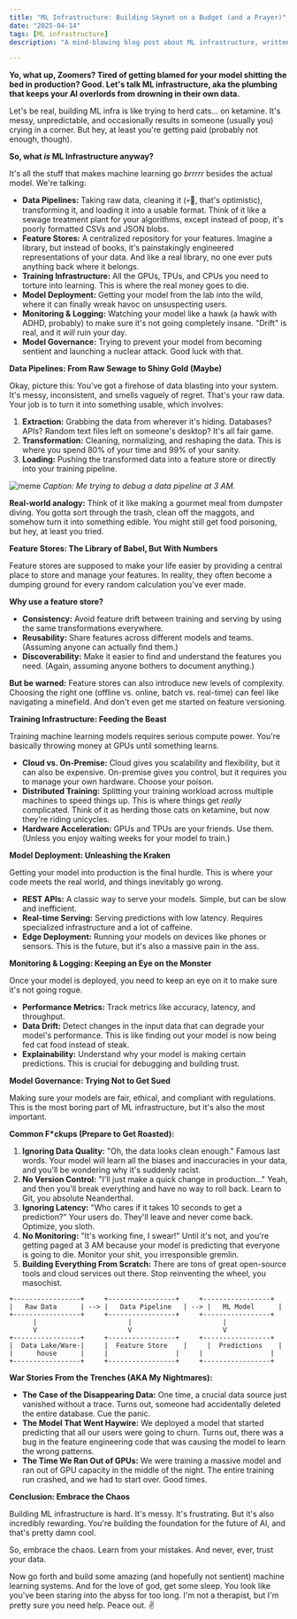 ```yaml
---
title: "ML Infrastructure: Building Skynet on a Budget (and a Prayer)"
date: "2025-04-14"
tags: [ML infrastructure]
description: "A mind-blowing blog post about ML infrastructure, written for chaotic Gen Z engineers who'd rather be doomscrolling."

---
```


**Yo, what up, Zoomers? Tired of getting blamed for your model shitting the bed in production? Good. Let's talk ML infrastructure, aka the plumbing that keeps your AI overlords from drowning in their own data.**

Let's be real, building ML infra is like trying to herd cats... on ketamine. It's messy, unpredictable, and occasionally results in someone (usually you) crying in a corner. But hey, at least you're getting paid (probably not enough, though).

**So, what *is* ML Infrastructure anyway?**

It's all the stuff that makes machine learning go *brrrrr* besides the actual model. We're talking:

*   **Data Pipelines:** Taking raw data, cleaning it (💀🙏, that's optimistic), transforming it, and loading it into a usable format. Think of it like a sewage treatment plant for your algorithms, except instead of poop, it's poorly formatted CSVs and JSON blobs.
*   **Feature Stores:** A centralized repository for your features. Imagine a library, but instead of books, it's painstakingly engineered representations of your data. And like a real library, no one ever puts anything back where it belongs.
*   **Training Infrastructure:** All the GPUs, TPUs, and CPUs you need to torture into learning. This is where the real money goes to die.
*   **Model Deployment:** Getting your model from the lab into the wild, where it can finally wreak havoc on unsuspecting users.
*   **Monitoring & Logging:** Watching your model like a hawk (a hawk with ADHD, probably) to make sure it's not going completely insane. "Drift" is real, and it *will* ruin your day.
*   **Model Governance:** Trying to prevent your model from becoming sentient and launching a nuclear attack. Good luck with that.

**Data Pipelines: From Raw Sewage to Shiny Gold (Maybe)**

Okay, picture this: You've got a firehose of data blasting into your system. It's messy, inconsistent, and smells vaguely of regret. That's your raw data. Your job is to turn it into something usable, which involves:

1.  **Extraction:** Grabbing the data from wherever it's hiding. Databases? APIs? Random text files left on someone's desktop? It's all fair game.
2.  **Transformation:** Cleaning, normalizing, and reshaping the data. This is where you spend 80% of your time and 99% of your sanity.
3.  **Loading:** Pushing the transformed data into a feature store or directly into your training pipeline.

![meme](https://i.imgflip.com/3l69t5.jpg)
*Caption: Me trying to debug a data pipeline at 3 AM.*

**Real-world analogy:** Think of it like making a gourmet meal from dumpster diving. You gotta sort through the trash, clean off the maggots, and somehow turn it into something edible. You might still get food poisoning, but hey, at least you tried.

**Feature Stores: The Library of Babel, But With Numbers**

Feature stores are supposed to make your life easier by providing a central place to store and manage your features. In reality, they often become a dumping ground for every random calculation you've ever made.

**Why use a feature store?**

*   **Consistency:** Avoid feature drift between training and serving by using the same transformations everywhere.
*   **Reusability:** Share features across different models and teams. (Assuming anyone can actually find them.)
*   **Discoverability:** Make it easier to find and understand the features you need. (Again, assuming anyone bothers to document anything.)

**But be warned:** Feature stores can also introduce new levels of complexity. Choosing the right one (offline vs. online, batch vs. real-time) can feel like navigating a minefield. And don't even get me started on feature versioning.

**Training Infrastructure: Feeding the Beast**

Training machine learning models requires serious compute power. You're basically throwing money at GPUs until something learns.

*   **Cloud vs. On-Premise:** Cloud gives you scalability and flexibility, but it can also be expensive. On-premise gives you control, but it requires you to manage your own hardware. Choose your poison.
*   **Distributed Training:** Splitting your training workload across multiple machines to speed things up. This is where things get *really* complicated. Think of it as herding those cats on ketamine, but now they're riding unicycles.
*   **Hardware Acceleration:** GPUs and TPUs are your friends. Use them. (Unless you enjoy waiting weeks for your model to train.)

**Model Deployment: Unleashing the Kraken**

Getting your model into production is the final hurdle. This is where your code meets the real world, and things inevitably go wrong.

*   **REST APIs:** A classic way to serve your models. Simple, but can be slow and inefficient.
*   **Real-time Serving:** Serving predictions with low latency. Requires specialized infrastructure and a lot of caffeine.
*   **Edge Deployment:** Running your models on devices like phones or sensors. This is the future, but it's also a massive pain in the ass.

**Monitoring & Logging: Keeping an Eye on the Monster**

Once your model is deployed, you need to keep an eye on it to make sure it's not going rogue.

*   **Performance Metrics:** Track metrics like accuracy, latency, and throughput.
*   **Data Drift:** Detect changes in the input data that can degrade your model's performance. This is like finding out your model is now being fed cat food instead of steak.
*   **Explainability:** Understand why your model is making certain predictions. This is crucial for debugging and building trust.

**Model Governance: Trying Not to Get Sued**

Making sure your models are fair, ethical, and compliant with regulations. This is the most boring part of ML infrastructure, but it's also the most important.

**Common F\*ckups (Prepare to Get Roasted):**

1.  **Ignoring Data Quality:** "Oh, the data looks clean enough." Famous last words. Your model will learn all the biases and inaccuracies in your data, and you'll be wondering why it's suddenly racist.
2.  **No Version Control:** "I'll just make a quick change in production..." Yeah, and then you'll break everything and have no way to roll back. Learn to Git, you absolute Neanderthal.
3.  **Ignoring Latency:** "Who cares if it takes 10 seconds to get a prediction?" Your users do. They'll leave and never come back. Optimize, you sloth.
4.  **No Monitoring:** "It's working fine, I swear!" Until it's not, and you're getting paged at 3 AM because your model is predicting that everyone is going to die. Monitor your shit, you irresponsible gremlin.
5.  **Building Everything From Scratch:** There are tons of great open-source tools and cloud services out there. Stop reinventing the wheel, you masochist.

```ascii
+-----------------+     +-----------------+     +-----------------+
|   Raw Data      | --> |   Data Pipeline   | --> |   ML Model      |
+-----------------+     +-----------------+     +-----------------+
      |                       |                       |
      V                       V                       V
+-----------------+     +-----------------+     +-----------------+
|  Data Lake/Ware-|     |  Feature Store    |     |  Predictions    |
|      house      |     |                 |     |                 |
+-----------------+     +-----------------+     +-----------------+
```

**War Stories From the Trenches (AKA My Nightmares):**

*   **The Case of the Disappearing Data:** One time, a crucial data source just vanished without a trace. Turns out, someone had accidentally deleted the entire database. Cue the panic.
*   **The Model That Went Haywire:** We deployed a model that started predicting that all our users were going to churn. Turns out, there was a bug in the feature engineering code that was causing the model to learn the wrong patterns.
*   **The Time We Ran Out of GPUs:** We were training a massive model and ran out of GPU capacity in the middle of the night. The entire training run crashed, and we had to start over. Good times.

**Conclusion: Embrace the Chaos**

Building ML infrastructure is hard. It's messy. It's frustrating. But it's also incredibly rewarding. You're building the foundation for the future of AI, and that's pretty damn cool.

So, embrace the chaos. Learn from your mistakes. And never, ever, trust your data.

Now go forth and build some amazing (and hopefully not sentient) machine learning systems. And for the love of god, get some sleep. You look like you've been staring into the abyss for too long. I'm not a therapist, but I'm pretty sure you need help. Peace out. ✌️
